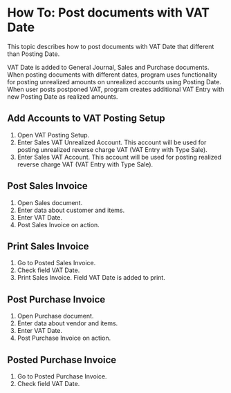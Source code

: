 # How To: Post documents with VAT Date

This topic describes how to post documents with VAT Date that different than Posting Date.

VAT Date is added to General Journal, Sales and Purchase documents. When posting documents with different dates, program uses functionality for posting unrealized amounts on unrealized accounts using Posting Date. When user posts postponed VAT, program creates additional VAT Entry with new Posting Date as realized amounts.

## Add Accounts to VAT Posting Setup

1. Open VAT Posting Setup.
2. Enter Sales VAT Unrealized Account. This account will be used for posting unrealized reverse charge VAT (VAT Entry with Type Sale).
3. Enter Sales VAT Account. This account will be used for posting realized reverse charge VAT (VAT Entry with Type Sale).

## Post Sales Invoice

1. Open Sales document.
2. Enter data about customer and items. 
3. Enter VAT Date. 
4. Post Sales Invoice on action.

## Print Sales Invoice

1. Go to Posted Sales Invoice.
2. Check field VAT Date.
3. Print Sales Invoice. Field VAT Date is added to print.

## Post Purchase Invoice

1. Open Purchase document.
2. Enter data about vendor and items. 
3. Enter VAT Date.
4. Post Purchase Invoice on action.

## Posted Purchase Invoice

1. Go to Posted Purchase Invoice.
2. Check field VAT Date.
